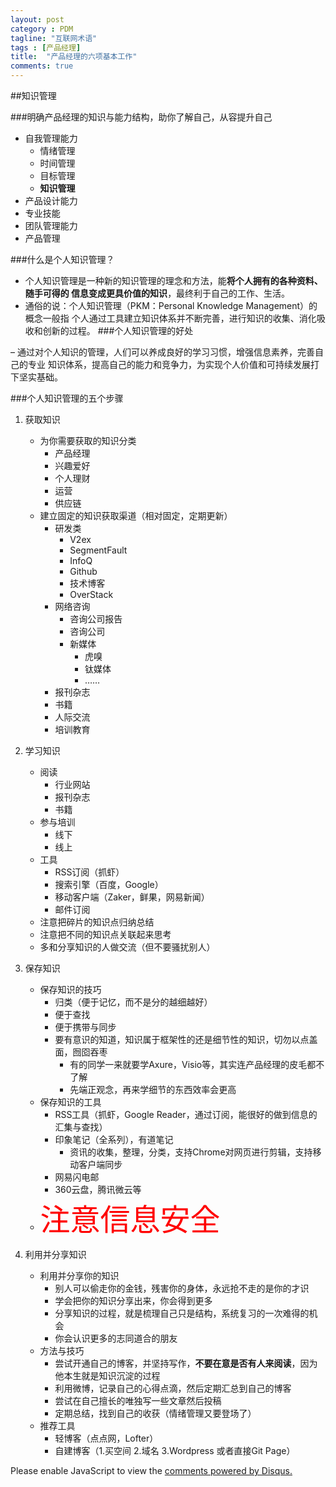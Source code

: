 ```yaml
---
layout: post
category : PDM
tagline: "互联网术语"
tags : [产品经理]
title:  "产品经理的六项基本工作"
comments: true
---	 
```


##知识管理

###明确产品经理的知识与能力结构，助你了解自己，从容提升自己

- 自我管理能力
	- 情绪管理
	- 时间管理
	- 目标管理
	- **知识管理**
- 产品设计能力
- 专业技能
- 团队管理能力
- 产品管理

###什么是个人知识管理？

- 个人知识管理是一种新的知识管理的理念和方法，能**将个人拥有的各种资料、随手可得的
信息变成更具价值的知识**，最终利于自己的工作、生活。
- 通俗的说：个人知识管理（PKM：Personal Knowledge Management）的概念一般指
个人通过工具建立知识体系并不断完善，进行知识的收集、消化吸收和创新的过程。
###个人知识管理的好处

– 通过对个人知识的管理，人们可以养成良好的学习习惯，增强信息素养，完善自己的专业
知识体系，提高自己的能力和竞争力，为实现个人价值和可持续发展打下坚实基础。

###个人知识管理的五个步骤

1. 获取知识
	- 为你需要获取的知识分类
		- 产品经理
		- 兴趣爱好
		- 个人理财
		- 运营
		- 供应链
	- 建立固定的知识获取渠道（相对固定，定期更新）
		- 研发类
			- V2ex
			- SegmentFault
			- InfoQ
			- Github
			- 技术博客
			- OverStack
		- 网络咨询
			- 咨询公司报告
			- 咨询公司
			- 新媒体
				- 虎嗅
				- 钛媒体 
				- ……
		- 报刊杂志
		- 书籍
		- 人际交流
		- 培训教育
2. 学习知识
	- 阅读
		- 行业网站
		- 报刊杂志
		- 书籍
	- 参与培训
		- 线下
		- 线上
	- 工具
		- RSS订阅（抓虾）
		- 搜索引擎（百度，Google）
		- 移动客户端（Zaker，鲜果，网易新闻）
		- 邮件订阅
	- 注意把碎片的知识点归纳总结
	- 注意把不同的知识点关联起来思考
	- 多和分享知识的人做交流（但不要骚扰别人）
3. 保存知识

	- 保存知识的技巧
		- 归类（便于记忆，而不是分的越细越好）
		- 便于查找
		- 便于携带与同步
		- 要有意识的知道，知识属于框架性的还是细节性的知识，切勿以点盖面，囫囵吞枣
			- 有的同学一来就要学Axure，Visio等，其实连产品经理的皮毛都不了解
			- 先端正观念，再来学细节的东西效率会更高
	- 保存知识的工具
		- RSS工具（抓虾，Google Reader，通过订阅，能很好的做到信息的汇集与查找）
		- 印象笔记（全系列），有道笔记
			- 资讯的收集，整理，分类，支持Chrome对网页进行剪辑，支持移动客户端同步
		- 网易闪电邮
		- 360云盘，腾讯微云等
	- <font color=red size=8>注意信息安全</font>
4. 利用并分享知识
	- 利用并分享你的知识
		- 别人可以偷走你的金钱，残害你的身体，永远抢不走的是你的才识
		- 学会把你的知识分享出来，你会得到更多
		- 分享知识的过程，就是梳理自己只是结构，系统复习的一次难得的机会
		- 你会认识更多的志同道合的朋友
	- 方法与技巧
		- 尝试开通自己的博客，并坚持写作，**不要在意是否有人来阅读**，因为他本生就是知识沉淀的过程
		- 利用微博，记录自己的心得点滴，然后定期汇总到自己的博客
		- 尝试在自己擅长的唯独写一些文章然后投稿
		- 定期总结，找到自己的收获（情绪管理又要登场了）
	- 推荐工具
		-  轻博客（点点网，Lofter）
		-  自建博客（1.买空间 2.域名 3.Wordpress 或者直接Git Page）

<div id="disqus_thread"></div>
<script type="text/javascript">
    /* * * CONFIGURATION VARIABLES * * */
    var disqus_shortname = 'liwanweigithubio';
    
    /* * * DON'T EDIT BELOW THIS LINE * * */
    (function() {
        var dsq = document.createElement('script'); dsq.type = 'text/javascript'; dsq.async = true;
        dsq.src = '//' + disqus_shortname + '.disqus.com/embed.js';
        (document.getElementsByTagName('head')[0] || document.getElementsByTagName('body')[0]).appendChild(dsq);
    })();
</script>
<noscript>Please enable JavaScript to view the <a href="https://disqus.com/?ref_noscript" rel="nofollow">comments powered by Disqus.</a></noscript>




